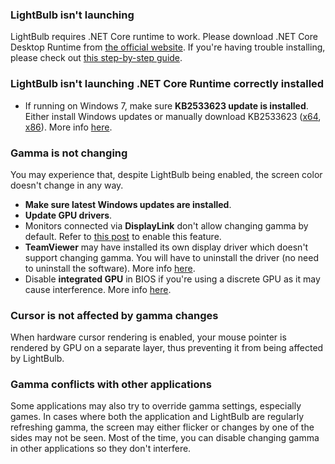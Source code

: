 ### LightBulb isn't launching

LightBulb requires .NET Core runtime to work. Please download .NET Core Desktop Runtime from [the official website](https://dotnet.microsoft.com/download/dotnet-core/3.1/runtime). If you're having trouble installing, please check out [this step-by-step guide](https://github.com/Tyrrrz/LightBulb/wiki/How-to-install-.NET-Core-runtime).

### LightBulb isn't launching .NET Core Runtime correctly installed

- If running on Windows 7, make sure **KB2533623 update is installed**. Either install Windows updates or manually download KB2533623 ([x64](https://www.microsoft.com/en-ie/download/details.aspx?id=26764), [x86](https://www.microsoft.com/en-us/download/details.aspx?id=26767)). More info [here](https://github.com/Tyrrrz/LightBulb/pull/105#issuecomment-565435593).

### Gamma is not changing

You may experience that, despite LightBulb being enabled, the screen color doesn't change in any way.

- **Make sure latest Windows updates are installed**.
- **Update GPU drivers**.
- Monitors connected via **DisplayLink** don't allow changing gamma by default. Refer to [this post](https://support.displaylink.com/knowledgebase/articles/1886413-how-to-enable-night-light-or-f-lux-on-displaylink) to enable this feature.
- **TeamViewer** may have installed its own display driver which doesn't support changing gamma. You will have to uninstall the driver (no need to uninstall the software). More info [here](https://github.com/Tyrrrz/LightBulb/issues/100#issuecomment-554009433).
- Disable **integrated GPU** in BIOS if you're using a discrete GPU as it may cause interference. More info [here](https://github.com/Tyrrrz/LightBulb/issues/130#issuecomment-565752598).

### Cursor is not affected by gamma changes

When hardware cursor rendering is enabled, your mouse pointer is rendered by GPU on a separate layer, thus preventing it from being affected by LightBulb.

### Gamma conflicts with other applications

Some applications may also try to override gamma settings, especially games. In cases where both the application and LightBulb are regularly refreshing gamma, the screen may either flicker or changes by one of the sides may not be seen. Most of the time, you can disable changing gamma in other applications so they don't interfere.